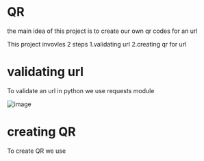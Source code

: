 # QR
the main idea of this project is to create our own qr codes for an url

This project invovles 2 steps
1.validating url
2.creating qr for url
# validating url
 To validate an url in python we use  requests module 





![image](https://user-images.githubusercontent.com/54503176/157439059-d6dac84a-f27b-4536-91f6-ebcd02bdc6d2.png)






# creating QR 
To create QR we use 


 
